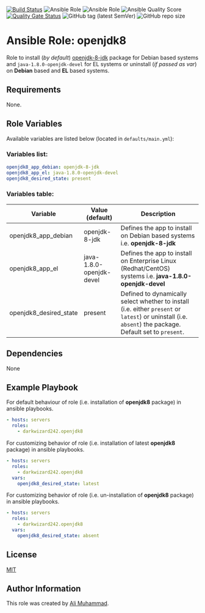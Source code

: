 [![Build Status](https://travis-ci.com/darkwizard242/ansible-role-openjdk8.svg?branch=master)](https://travis-ci.com/darkwizard242/ansible-role-openjdk8) ![Ansible Role](https://img.shields.io/ansible/role/43263?color=dark%20green%20) ![Ansible Role](https://img.shields.io/ansible/role/d/43263?label=role%20downloads) ![Ansible Quality Score](https://img.shields.io/ansible/quality/43263?label=ansible%20quality%20score) [![Quality Gate Status](https://sonarcloud.io/api/project_badges/measure?project=ansible-role-openjdk8&metric=alert_status)](https://sonarcloud.io/dashboard?id=ansible-role-openjdk8) ![GitHub tag (latest SemVer)](https://img.shields.io/github/tag/darkwizard242/ansible-role-openjdk8?label=release) ![GitHub repo size](https://img.shields.io/github/repo-size/darkwizard242/ansible-role-openjdk8?color=orange&style=flat-square)

# Ansible Role: openjdk8

Role to install (_by default_) [openjdk-8-jdk](https://openjdk.java.net/) package for Debian based systems and `java-1.8.0-openjdk-devel` for EL systems or uninstall (_if passed as var_) on **Debian** based and **EL** based systems.

## Requirements

None.

## Role Variables

Available variables are listed below (located in `defaults/main.yml`):

### Variables list:

```yaml
openjdk8_app_debian: openjdk-8-jdk
openjdk8_app_el: java-1.8.0-openjdk-devel
openjdk8_desired_state: present
```

### Variables table:

Variable               | Value (default)          | Description
---------------------- | ------------------------ | --------------------------------------------------------------------------------------------------------------------------------------------------------
openjdk8_app_debian    | openjdk-8-jdk            | Defines the app to install on Debian based systems i.e. **openjdk-8-jdk**
openjdk8_app_el        | java-1.8.0-openjdk-devel | Defines the app to install on Enterprise Linux (Redhat/CentOS) systems i.e. **java-1.8.0-openjdk-devel**
openjdk8_desired_state | present                  | Defined to dynamically select whether to install (i.e. either `present` or `latest`) or uninstall (i.e. `absent`) the package. Default set to `present`.

## Dependencies

None

## Example Playbook

For default behaviour of role (i.e. installation of **openjdk8** package) in ansible playbooks.

```yaml
- hosts: servers
  roles:
    - darkwizard242.openjdk8
```

For customizing behavior of role (i.e. installation of latest **openjdk8** package) in ansible playbooks.

```yaml
- hosts: servers
  roles:
    - darkwizard242.openjdk8
  vars:
    openjdk8_desired_state: latest
```

For customizing behavior of role (i.e. un-installation of **openjdk8** package) in ansible playbooks.

```yaml
- hosts: servers
  roles:
    - darkwizard242.openjdk8
  vars:
    openjdk8_desired_state: absent
```

## License

[MIT](https://github.com/darkwizard242/ansible-role-openjdk8/blob/master/LICENSE)

## Author Information

This role was created by [Ali Muhammad](https://www.linkedin.com/in/ali-muhammad-759791130/).
